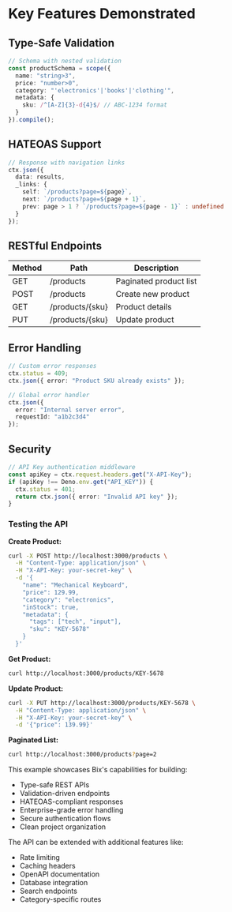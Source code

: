 # Key Features Demonstrated

## **Type-Safe Validation**

```typescript
// Schema with nested validation
const productSchema = scope({
  name: "string>3",
  price: "number>0",
  category: "'electronics'|'books'|'clothing'",
  metadata: {
    sku: /^[A-Z]{3}-d{4}$/ // ABC-1234 format
  }
}).compile();
```

## **HATEOAS Support**

```typescript
// Response with navigation links
ctx.json({
  data: results,
  _links: {
    self: `/products?page=${page}`,
    next: `/products?page=${page + 1}`,
    prev: page > 1 ? `/products?page=${page - 1}` : undefined
  }
});
```

## **RESTful Endpoints**

| Method | Path              | Description               |
|--------|-------------------|---------------------------|
| GET    | /products         | Paginated product list    |
| POST   | /products         | Create new product        |
| GET    | /products/{sku}   | Product details           |
| PUT    | /products/{sku}   | Update product            |

## **Error Handling**

```typescript
// Custom error responses
ctx.status = 409;
ctx.json({ error: "Product SKU already exists" });

// Global error handler
ctx.json({ 
  error: "Internal server error",
  requestId: "a1b2c3d4" 
});
```

## **Security**

```typescript
// API Key authentication middleware
const apiKey = ctx.request.headers.get("X-API-Key");
if (apiKey !== Deno.env.get("API_KEY")) {
  ctx.status = 401;
  return ctx.json({ error: "Invalid API key" });
}
```

### Testing the API

**Create Product:**

```bash
curl -X POST http://localhost:3000/products \
  -H "Content-Type: application/json" \
  -H "X-API-Key: your-secret-key" \
  -d '{
    "name": "Mechanical Keyboard",
    "price": 129.99,
    "category": "electronics",
    "inStock": true,
    "metadata": {
      "tags": ["tech", "input"],
      "sku": "KEY-5678"
    }
  }'
```

**Get Product:**

```bash
curl http://localhost:3000/products/KEY-5678
```

**Update Product:**

```bash
curl -X PUT http://localhost:3000/products/KEY-5678 \
  -H "Content-Type: application/json" \
  -H "X-API-Key: your-secret-key" \
  -d '{"price": 139.99}'
```

**Paginated List:**

```bash
curl http://localhost:3000/products?page=2
```

This example showcases Bix's capabilities for building:

- Type-safe REST APIs
- Validation-driven endpoints
- HATEOAS-compliant responses
- Enterprise-grade error handling
- Secure authentication flows
- Clean project organization

The API can be extended with additional features like:

- Rate limiting
- Caching headers
- OpenAPI documentation
- Database integration
- Search endpoints
- Category-specific routes
